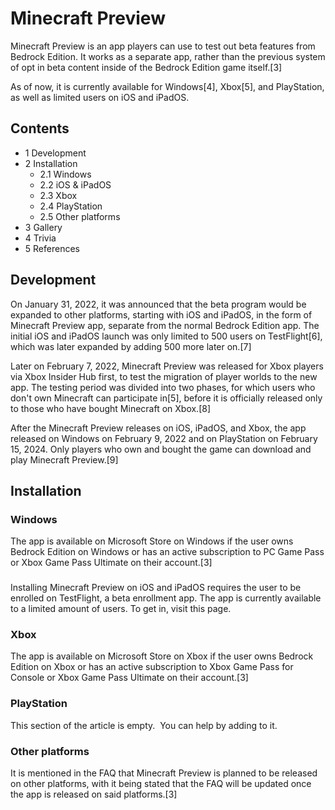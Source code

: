 # Minecraft Preview
Minecraft Preview is an app players can use to test out beta features from Bedrock Edition. It works as a separate app, rather than the previous system of opt in beta content inside of the Bedrock Edition game itself.[3]

As of now, it is currently available for Windows[4], Xbox[5], and PlayStation, as well as limited users on iOS and iPadOS.

## Contents
- 1 Development
- 2 Installation
	- 2.1 Windows
	- 2.2 iOS & iPadOS
	- 2.3 Xbox
	- 2.4 PlayStation
	- 2.5 Other platforms
- 3 Gallery
- 4 Trivia
- 5 References

## Development
On January 31, 2022, it was announced that the beta program would be expanded to other platforms, starting with iOS and iPadOS, in the form of Minecraft Preview app, separate from the normal Bedrock Edition app. The initial iOS and iPadOS launch was only limited to 500 users on TestFlight[6], which was later expanded by adding 500 more later on.[7]

Later on February 7, 2022, Minecraft Preview was released for Xbox players via Xbox Insider Hub first, to test the migration of player worlds to the new app. The testing period was divided into two phases, for which users who don't own Minecraft can participate in[5], before it is officially released only to those who have bought Minecraft on Xbox.[8]

After the Minecraft Preview releases on iOS, iPadOS, and Xbox, the app released on Windows on February 9, 2022 and on PlayStation on February 15, 2024. Only players who own and bought the game can download and play Minecraft Preview.[9]

## Installation
### Windows
The app is available on Microsoft Store on Windows if the user owns Bedrock Edition on Windows or has an active subscription to PC Game Pass or Xbox Game Pass Ultimate on their account.[3]

### 
Installing Minecraft Preview on iOS and iPadOS requires the user to be enrolled on TestFlight, a beta enrollment app. The app is currently available to a limited amount of users. To get in, visit this page.

### Xbox
The app is available on Microsoft Store on Xbox if the user owns Bedrock Edition on Xbox or has an active subscription to Xbox Game Pass for Console or Xbox Game Pass Ultimate on their account.[3]

### PlayStation

  

This section of the article is empty. 
You can help by adding to it.


### Other platforms
It is mentioned in the FAQ that Minecraft Preview is planned to be released on other platforms, with it being stated that the FAQ will be updated once the app is released on said platforms.[3]



